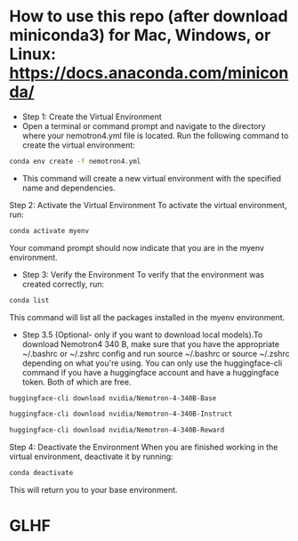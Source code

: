 # How to use this repo (after download miniconda3) for Mac, Windows, or Linux: https://docs.anaconda.com/miniconda/

- Step 1: Create the Virtual Environment
- Open a terminal or command prompt and navigate to the directory where your nemotron4.yml file is located. Run the following command to create the virtual environment:
```bash
conda env create -f nemotron4.yml
```
- This command will create a new virtual environment with the specified name and dependencies.

Step 2: Activate the Virtual Environment
To activate the virtual environment, run:
```bash
conda activate myenv
```
Your command prompt should now indicate that you are in the myenv environment.
- Step 3: Verify the Environment
To verify that the environment was created correctly, run:
```bash
conda list
```
This command will list all the packages installed in the myenv environment.

- Step 3.5 (Optional- only if you want to download local models).To download Nemotron4 340 B, make sure that you have the appropriate ~/.bashrc or ~/.zshrc config and run source ~/.bashrc or source ~/.zshrc depending on what you're using. You can only use the huggingface-cli command if you have a huggingface account and have a huggingface token. Both of which are free.
```bash
huggingface-cli download nvidia/Nemotron-4-340B-Base

huggingface-cli download nvidia/Nemotron-4-340B-Instruct

huggingface-cli download nvidia/Nemotron-4-340B-Reward
```
Step 4: Deactivate the Environment
When you are finished working in the virtual environment, deactivate it by running:
```bash
conda deactivate
```
This will return you to your base environment.

# GLHF
